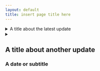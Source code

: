 ```yaml
---
layout: default
title: insert page title here
---
```


<!-- Custom style sheet -->
<link rel="stylesheet" type="text/css" href="../style.css">

<details>
  <summary class="postTitle">A title about the latest update
  </summary>
  
  The body of the post here... Make sure to leave an empty line before starting the blog post body ( e.g. line 13). And make sure to leave another empty line after the complete post (e.g. line 15)
</details>

<details>
  <summary><h2>A title about another update</h2><h3>A date or subtitle</h3>
  </summary>
  
  The body of the post here... written in **markdown**
  
</details>
